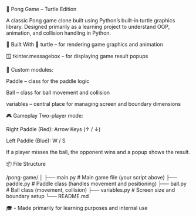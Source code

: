 🏓 Pong Game – Turtle Edition

A classic Pong game clone built using Python’s built-in turtle graphics library.
Designed primarily as a learning project to understand OOP, animation, and collision handling in Python.

🧰 Built With
🐢 turtle – for rendering game graphics and animation

🪟 tkinter.messagebox – for displaying game result popups


🧩 Custom modules:

Paddle – class for the paddle logic

Ball – class for ball movement and collision

variables – central place for managing screen and boundary dimensions


🎮 Gameplay
Two-player mode:

Right Paddle (Red): Arrow Keys (↑ / ↓)

Left Paddle (Blue): W / S

If a player misses the ball, the opponent wins and a popup shows the result.

📦 File Structure

/pong-game/
│
├── main.py              # Main game file (your script above)
├── paddle.py            # Paddle class (handles movement and positioning)
├── ball.py              # Ball class (movement, collision)
├── variables.py         # Screen size and boundary setup
└── README.md


🎓 - Made primarily for learning purposes and internal use
